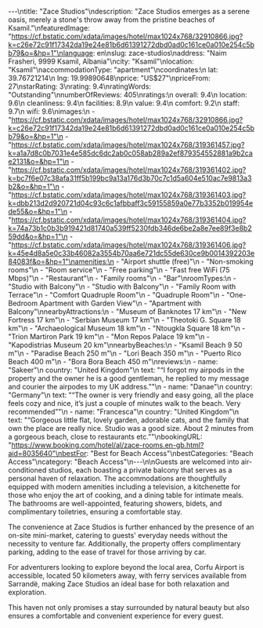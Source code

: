 ---\ntitle: "Zace Studios"\ndescription: "Zace Studios emerges as a serene oasis, merely a stone's throw away from the pristine beaches of Ksamil."\nfeaturedImage: "https://cf.bstatic.com/xdata/images/hotel/max1024x768/32910866.jpg?k=c26e72c91f17342da19e24e81b6d61391272dbd0ad0c161ce0a010e254c5bb79&o=&hp=1"\nlanguage: en\nslug: zace-studios\naddress: "Naim Frasheri, 9999 Ksamil, Albania"\ncity: "Ksamil"\nlocation: "Ksamil"\naccommodationType: "apartment"\ncoordinates:\n  lat: 39.76721214\n  lng: 19.99890648\nprice: "US$27"\npriceFrom: 27\nstarRating: 3\nrating: 9.4\nratingWords: "Outstanding"\nnumberOfReviews: 405\nratings:\n  overall: 9.4\n  location: 9.6\n  cleanliness: 9.4\n  facilities: 8.9\n  value: 9.4\n  comfort: 9.2\n  staff: 9.7\n  wifi: 9.6\nimages:\n  - "https://cf.bstatic.com/xdata/images/hotel/max1024x768/32910866.jpg?k=c26e72c91f17342da19e24e81b6d61391272dbd0ad0c161ce0a010e254c5bb79&o=&hp=1"\n  - "https://cf.bstatic.com/xdata/images/hotel/max1024x768/319361457.jpg?k=a1a7d8c0b7031e4e585dc6dc2ab0c058ab289a2ef879354552881a9b2cae2131&o=&hp=1"\n  - "https://cf.bstatic.com/xdata/images/hotel/max1024x768/319361402.jpg?k=bc7f6e07c38afa31ff5b199bc9a13a176d3b70c7c1d5a604e510ac7e9813a3b2&o=&hp=1"\n  - "https://cf.bstatic.com/xdata/images/hotel/max1024x768/319361403.jpg?k=dbb213d2d920721d04c93c6c1afbbaff3c59155859a0e77b3352b019954ede55&o=&hp=1"\n  - "https://cf.bstatic.com/xdata/images/hotel/max1024x768/319361404.jpg?k=74a73b1c0b3b919421d81740a539ff5230fdb346de6be2a8e7ee89f3e8b259dd&o=&hp=1"\n  - "https://cf.bstatic.com/xdata/images/hotel/max1024x768/319361406.jpg?k=45e4d8a5e0c33b46082a3554b70aa6e721dc55de630ce9b0014392203e84083f&o=&hp=1"\namenities:\n  - "Airport shuttle (free)"\n  - "Non-smoking rooms"\n  - "Room service"\n  - "Free parking"\n  - "Fast free WiFi (75 Mbps)"\n  - "Restaurant"\n  - "Family rooms"\n  - "Bar"\nroomTypes:\n  - "Studio with Balcony"\n  - "Studio with Balcony"\n  - "Family Room with Terrace"\n  - "Comfort Quadruple Room"\n  - "Quadruple Room"\n  - "One-Bedroom Apartment with Garden View"\n  - "Apartment with Balcony"\nnearbyAttractions:\n  - "Museum of Banknotes 17 km"\n  - "New Fortress 17 km"\n  - "Serbian Museum 17 km"\n  - "Theotoki G. Square 18 km"\n  - "Archaeological Museum 18 km"\n  - "Ntougkla Square 18 km"\n  - "Trion Martiron Park 19 km"\n  - "Mon Repos Palace 19 km"\n  - "Kapodistrias Museum 20 km"\nnearbyBeaches:\n  - "Ksamil Beach 9 50 m"\n  - "Paradise Beach 250 m"\n  - "Lori Beach 350 m"\n  - "Puerto Rico Beach 400 m"\n  - "Bora Bora Beach 450 m"\nreviews:\n  - name: "Sakeer"\n    country: "United Kingdom"\n    text: "“I forgot my airpods in the property and the owner he is a good gentleman, he replied to my message and courier the airpodes to my UK address.”"\n  - name: "Danae"\n    country: "Germany"\n    text: "“The owner is very friendly and easy going, all the place feels cozy and nice, it’s just a couple of minutes walk to the beach. Very recommended”"\n  - name: "Francesca"\n    country: "United Kingdom"\n    text: "“Gorgeous little flat, lovely garden, adorable cats, and the family that own the place are really nice. Studio was a good size.
About 2 minutes from a gorgeous beach, close to restaurants etc.”"\nbookingURL: "https://www.booking.com/hotel/al/zace-rooms.en-gb.html?aid=8035640"\nbestFor: "Best for Beach Access"\nbestCategories: "Beach Access"\ncategory: "Beach Access"\n---\n\nGuests are welcomed into air-conditioned studios, each boasting a private balcony that serves as a personal haven of relaxation. The accommodations are thoughtfully equipped with modern amenities including a television, a kitchenette for those who enjoy the art of cooking, and a dining table for intimate meals. The bathrooms are well-appointed, featuring showers, bidets, and complimentary toiletries, ensuring a comfortable stay.

The convenience at Zace Studios is further enhanced by the presence of an on-site mini-market, catering to guests' everyday needs without the necessity to venture far. Additionally, the property offers complimentary parking, adding to the ease of travel for those arriving by car.

For adventurers looking to explore beyond the local area, Corfu Airport is accessible, located 50 kilometers away, with ferry services available from Sarrandë, making Zace Studios an ideal base for both relaxation and exploration.

This haven not only promises a stay surrounded by natural beauty but also ensures a comfortable and convenient experience for every guest.